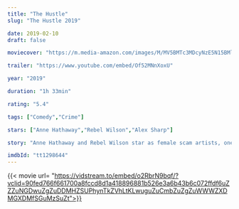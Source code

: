 ```yaml
---
title: "The Hustle"
slug: "The Hustle 2019"

date: 2019-02-10
draft: false

moviecover: "https://m.media-amazon.com/images/M/MV5BMTc3MDcyNzE5N15BMl5BanBnXkFtZTgwNzE2MDE0NzM@._V1_SY1000_CR0,0,682,1000_AL_.jpg"

trailer: "https://www.youtube.com/embed/Of52MNnXoxU"

year: "2019"

duration: "1h 33min"

rating: "5.4"

tags: ["Comedy","Crime"]

stars: ["Anne Hathaway","Rebel Wilson","Alex Sharp"]

story: "Anne Hathaway and Rebel Wilson star as female scam artists, one low rent and the other high class, who team up to take down the men who have wronged them."

imdbId: "tt1298644"
---
```


{{< movie url= "https://vidstream.to/embed/o2RbrN9bqf/?vclid=90fed766f661700a8fccd8d1a418896881b526e3a6b43b6c072ffdf6uZZZuNGDwuZgZuDDMHZSUPhynTkZVhLtKLwuguZuCmbZuZgZuWWWZXDMGXDMfSGuMzSuZt">}}
